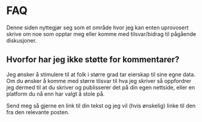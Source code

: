 FAQ
====

Denne siden nyttegjør seg som et område hvor jeg kan enten uprovosert skrive om noe som opptar meg eller komme med tilsvar/bidrag til pågående diskusjoner.


Hvorfor har jeg ikke støtte for kommentarer?
----
Jeg ønsker å stimulere til at folk i større grad tar eierskap til sine egne data. Om du ønsker å komme med større tilsvar til hva jeg skriver så oppfordrer jeg dermed til at du skriver og publisserer det på din egen nettside, eller en platform du nå enn har valgt å stole på.

Send meg så gjerne en link til din tekst og jeg vil (hvis ønskelig) linke til den fra den relevante posten.

